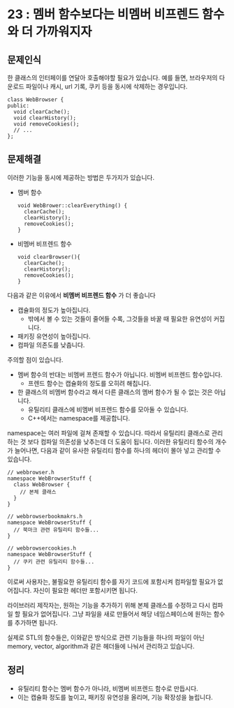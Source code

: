 # 23 : 멤버 함수보다는 비멤버 비프렌드 함수와 더 가까워지자
## 문제인식
한 클래스의 인터페이를 연달아 호출해야할 필요가 있습니다.
예를 들면, 브라우저의 다운로드 파일이나 캐시, url 기록, 쿠키 등을 동시에 삭제하는 경우입니다.

```
class WebBrowser {
public:
  void clearCache();
  void clearHistory();
  void removeCookies();
  // ...
};
```

## 문제해결
이러한 기능을 동시에 제공하는 방법은 두가지가 있습니다.

- 멤버 함수
  ```
  void WebBrower::clearEverything() {
    clearCache();
    clearHistory();
    removeCookies();
  }
  ```
- 비멤버 비프렌드 함수
  ```
  void clearBrowser(){
    clearCache();
    clearHistory();
    removeCookies();
  }
  ```

다음과 같은 이유에서 **비멤버 비프렌드 함수** 가 더 좋습니다
- 캡슐화의 정도가 높아집니다.
  - 밖에서 볼 수 있는 것들이 줄어들 수록, 그것들을 바꿀 때 필요한 유연성이 커집니다.
- 패키징 유연성이 높아집니다.
- 컴파일 의존도를 낮춥니다.

주의할 점이 있습니다.
- 멤버 함수의 반대는 비멤버 프렌드 함수가 아닙니다. 비멤버 비프렌드 함수입니다.
  - 프렌드 함수는 캡슐화의 정도를 오히려 해칩니다.
- 한 클래스의 비멤버 함수라고 해서 다른 클래스의 멤버 함수가 될 수 없는 것은 아닙니다.
  - 유틸리티 클래스에 비멤버 비프렌드 함수를 모아둘 수 있습니다.
  - C++에서는 namespace를 제공합니다.

namespace는 여러 파일에 걸쳐 존재할 수 있습니다. 따라서 유틸리티 클래스로 관리하는 것 보다 컴파일 의존성을 낮추는데 더 도움이 됩니다.
이러한 유틸리티 함수의 개수가 늘어나면, 다음과 같이 유사한 유틸리티 함수를 하나의 헤더이 몰아 넣고 관리할 수 있습니다.

```
// webbrowser.h
namespace WebBrowserStuff {
  class WebBrowser {
    // 본체 클래스
  }
}
```
```
// webbrowserbookmakrs.h
namespace WebBrowserStuff {
  // 북마크 관련 유틸리티 함수들...
}
```
```
// webbrowsercookies.h
namespace WebBrowserStuff {
  // 쿠키 관련 유틸리티 함수들...
}
```

이로써 사용자는, 불필요한 유틸리티 함수를 자기 코드에 포함시켜 컴파일할 필요가 없어집니다.
자신이 필요한 헤더만 포함시키면 됩니다.<br>

라이브러리 제작자는, 원하는 기능을 추가하기 위해 본체 클래스를 수정하고 다시 컴파일 할 필요가 없어집니다.
그냥 파일을 새로 만들어서 해당 네임스페이스에 원하는 함수를 추가하면 됩니다.<br>

실제로 STL의 함수들은, 이와같은 방식으로 관련 기능들을 하나의 파일이 아닌 memory, vector, algorithm과 같은 헤더들에 나눠서 관리하고 있습니다.

## 정리
- 유틸리티 함수는 멤버 함수가 아니라, 비멤버 비프렌드 함수로 만듭시다.
- 이는 캡슐화 정도를 높이고, 패키징 유연성을 올리며, 기능 확장성을 늘립니다.
